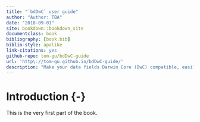 ```yaml
--- 
title: "`bdDwC` user guide"
author: "Author: TBA"
date: "2018-09-01"
site: bookdown::bookdown_site
documentclass: book
bibliography: [book.bib]
biblio-style: apalike
link-citations: yes
github-repo: tom-gu/bdDwC-guide
url: 'http\://tom-gu.github.io/bdDwC-guide/'
description: "Make your data fields Darwin Core (DwC) compatible, easily!"
---
```


# Introduction {-}

This is the very first part of the book.
